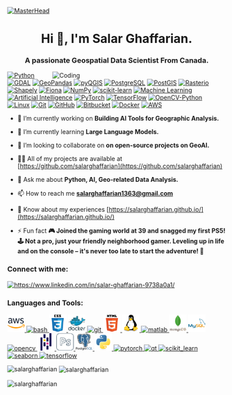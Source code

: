 [![MasterHead](https://eos.com/wp-content/uploads/2020/11/geospatial-data-analysis.jpg)]([https://salarghaffarian.github.io])

<h1 align="center">Hi 👋, I'm Salar Ghaffarian.</h1>
<h3 align="center">A passionate Geospatial Data Scientist From Canada.</h3>
<img align="right" alt="Coding" width="400" src="https://cdn.dribbble.com/users/1162077/screenshots/3848914/programmer.gif">

[![Python](https://img.shields.io/badge/Python-3.9.7-blue.svg)](https://www.python.org) [![GDAL](https://img.shields.io/badge/GDAL-3.3.0-brightgreen.svg)](https://gdal.org) [![GeoPandas](https://img.shields.io/badge/GeoPandas-0.9.0-yellow.svg)](https://geopandas.org) [![pyQGIS](https://img.shields.io/badge/pyQGIS-3.22.0-red.svg)](https://qgis.org) [![PostgreSQL](https://img.shields.io/badge/PostgreSQL-13.0-blue.svg)](https://www.postgresql.org) [![PostGIS](https://img.shields.io/badge/PostGIS-3.1.0-orange.svg)](https://postgis.net) [![Rasterio](https://img.shields.io/badge/Rasterio-1.2.10-brightgreen.svg)](https://rasterio.readthedocs.io) [![Shapely](https://img.shields.io/badge/Shapely-1.8.0-blue.svg)](https://shapely.readthedocs.io) [![Fiona](https://img.shields.io/badge/Fiona-1.8.20-orange.svg)](https://fiona.readthedocs.io) [![NumPy](https://img.shields.io/badge/NumPy-1.21.2-yellow.svg)](https://numpy.org) [![scikit-learn](https://img.shields.io/badge/scikit--learn-0.24.2-red.svg)](https://scikit-learn.org) [![Machine Learning](https://img.shields.io/badge/Machine%20Learning-Yes-brightgreen.svg)](https://en.wikipedia.org/wiki/Machine_learning) [![Artificial Intelligence](https://img.shields.io/badge/Artificial%20Intelligence-Yes-blueviolet.svg)](https://en.wikipedia.org/wiki/Artificial_intelligence) [![PyTorch](https://img.shields.io/badge/PyTorch-1.10.0-critical.svg)](https://pytorch.org) [![TensorFlow](https://img.shields.io/badge/TensorFlow-2.6.0-orange.svg)](https://www.tensorflow.org) [![OpenCV-Python](https://img.shields.io/badge/OpenCV--Python-4.5.3.56-blue.svg)](https://opencv.org) [![Linux](https://img.shields.io/badge/Linux-Open%20Source-brightgreen.svg)](https://www.linux.org/) [![Git](https://img.shields.io/badge/Git-Source%20Control-blue.svg)](https://git-scm.com/) [![GitHub](https://img.shields.io/badge/GitHub-Code%20Hosting-brightgreen.svg)](https://github.com/) [![Bitbucket](https://img.shields.io/badge/Bitbucket-Code%20Repository-blue.svg)](https://bitbucket.org/) [![Docker](https://img.shields.io/badge/Docker-Container%20Technology-blue.svg)](https://www.docker.com/) [![AWS](https://img.shields.io/badge/AWS-Cloud%20Services-yellow.svg)](https://aws.amazon.com/)


- 🔭 I’m currently working on **Building AI Tools for Geographic Analysis.**

- 🌱 I’m currently learning **Large Language Models.**

- 👯 I’m looking to collaborate on **on open-source projects on GeoAI.**

- 👨‍💻 All of my projects are available at [https://github.com/salarghaffarian](https://github.com/salarghaffarian)

- 💬 Ask me about **Python, AI, Geo-related Data Analysis.**

- 📫 How to reach me **salarghaffarian1363@gmail.com**

- 📄 Know about my experiences [https://salarghaffarian.github.io/](https://salarghaffarian.github.io/)

- ⚡ Fun fact **🎮 Joined the gaming world at 39 and snagged my first PS5! 🕹️ Not a pro, just your friendly neighborhood gamer. Leveling up in life and on the console – it's never too late to start the adventure! 🚀**

<h3 align="left">Connect with me:</h3>
<p align="left">
<a href="https://linkedin.com/in/https://www.linkedin.com/in/salar-ghaffarian-9738a0a1/" target="blank"><img align="center" src="https://raw.githubusercontent.com/rahuldkjain/github-profile-readme-generator/master/src/images/icons/Social/linked-in-alt.svg" alt="https://www.linkedin.com/in/salar-ghaffarian-9738a0a1/" height="30" width="40" /></a>
</p>

<h3 align="left">Languages and Tools:</h3>
<p align="left"> <a href="https://aws.amazon.com" target="_blank" rel="noreferrer"> <img src="https://raw.githubusercontent.com/devicons/devicon/master/icons/amazonwebservices/amazonwebservices-original-wordmark.svg" alt="aws" width="40" height="40"/> </a> <a href="https://www.gnu.org/software/bash/" target="_blank" rel="noreferrer"> <img src="https://www.vectorlogo.zone/logos/gnu_bash/gnu_bash-icon.svg" alt="bash" width="40" height="40"/> </a> <a href="https://www.w3schools.com/css/" target="_blank" rel="noreferrer"> <img src="https://raw.githubusercontent.com/devicons/devicon/master/icons/css3/css3-original-wordmark.svg" alt="css3" width="40" height="40"/> </a> <a href="https://www.docker.com/" target="_blank" rel="noreferrer"> <img src="https://raw.githubusercontent.com/devicons/devicon/master/icons/docker/docker-original-wordmark.svg" alt="docker" width="40" height="40"/> </a> <a href="https://git-scm.com/" target="_blank" rel="noreferrer"> <img src="https://www.vectorlogo.zone/logos/git-scm/git-scm-icon.svg" alt="git" width="40" height="40"/> </a> <a href="https://www.w3.org/html/" target="_blank" rel="noreferrer"> <img src="https://raw.githubusercontent.com/devicons/devicon/master/icons/html5/html5-original-wordmark.svg" alt="html5" width="40" height="40"/> </a> <a href="https://www.linux.org/" target="_blank" rel="noreferrer"> <img src="https://raw.githubusercontent.com/devicons/devicon/master/icons/linux/linux-original.svg" alt="linux" width="40" height="40"/> </a> <a href="https://www.mathworks.com/" target="_blank" rel="noreferrer"> <img src="https://upload.wikimedia.org/wikipedia/commons/2/21/Matlab_Logo.png" alt="matlab" width="40" height="40"/> </a> <a href="https://www.mongodb.com/" target="_blank" rel="noreferrer"> <img src="https://raw.githubusercontent.com/devicons/devicon/master/icons/mongodb/mongodb-original-wordmark.svg" alt="mongodb" width="40" height="40"/> </a> <a href="https://www.mysql.com/" target="_blank" rel="noreferrer"> <img src="https://raw.githubusercontent.com/devicons/devicon/master/icons/mysql/mysql-original-wordmark.svg" alt="mysql" width="40" height="40"/> </a> <a href="https://opencv.org/" target="_blank" rel="noreferrer"> <img src="https://www.vectorlogo.zone/logos/opencv/opencv-icon.svg" alt="opencv" width="40" height="40"/> </a> <a href="https://pandas.pydata.org/" target="_blank" rel="noreferrer"> <img src="https://raw.githubusercontent.com/devicons/devicon/2ae2a900d2f041da66e950e4d48052658d850630/icons/pandas/pandas-original.svg" alt="pandas" width="40" height="40"/> </a> <a href="https://www.photoshop.com/en" target="_blank" rel="noreferrer"> <img src="https://raw.githubusercontent.com/devicons/devicon/master/icons/photoshop/photoshop-line.svg" alt="photoshop" width="40" height="40"/> </a> <a href="https://www.postgresql.org" target="_blank" rel="noreferrer"> <img src="https://raw.githubusercontent.com/devicons/devicon/master/icons/postgresql/postgresql-original-wordmark.svg" alt="postgresql" width="40" height="40"/> </a> <a href="https://www.python.org" target="_blank" rel="noreferrer"> <img src="https://raw.githubusercontent.com/devicons/devicon/master/icons/python/python-original.svg" alt="python" width="40" height="40"/> </a> <a href="https://pytorch.org/" target="_blank" rel="noreferrer"> <img src="https://www.vectorlogo.zone/logos/pytorch/pytorch-icon.svg" alt="pytorch" width="40" height="40"/> </a> <a href="https://www.qt.io/" target="_blank" rel="noreferrer"> <img src="https://upload.wikimedia.org/wikipedia/commons/0/0b/Qt_logo_2016.svg" alt="qt" width="40" height="40"/> </a> <a href="https://scikit-learn.org/" target="_blank" rel="noreferrer"> <img src="https://upload.wikimedia.org/wikipedia/commons/0/05/Scikit_learn_logo_small.svg" alt="scikit_learn" width="40" height="40"/> </a> <a href="https://seaborn.pydata.org/" target="_blank" rel="noreferrer"> <img src="https://seaborn.pydata.org/_images/logo-mark-lightbg.svg" alt="seaborn" width="40" height="40"/> </a> <a href="https://www.tensorflow.org" target="_blank" rel="noreferrer"> <img src="https://www.vectorlogo.zone/logos/tensorflow/tensorflow-icon.svg" alt="tensorflow" width="40" height="40"/> </a> </p>

<p><img align="left" src="https://github-readme-stats.vercel.app/api/top-langs?username=salarghaffarian&show_icons=true&locale=en&layout=compact" alt="salarghaffarian" /></p>

<p>&nbsp;<img align="center" src="https://github-readme-stats.vercel.app/api?username=salarghaffarian&show_icons=true&locale=en" alt="salarghaffarian" /></p>

<p><img align="center" src="https://github-readme-streak-stats.herokuapp.com/?user=salarghaffarian&" alt="salarghaffarian" /></p>
